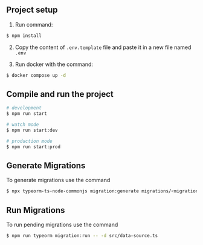 ## Project setup

1. Run command:

```bash
$ npm install
```

2. Copy the content of `.env.template` file and paste it in a new file named `.env`

3. Run docker with the command:

```bash
$ docker compose up -d
```

## Compile and run the project

```bash
# development
$ npm run start

# watch mode
$ npm run start:dev

# production mode
$ npm run start:prod
```

## Generate Migrations

To generate migrations use the command

```bash
$ npx typeorm-ts-node-commonjs migration:generate migrations/<migration-name> -d src/data-source.ts -p
```

## Run Migrations

To run pending migrations use the command 

```bash
$ npm run typeorm migration:run -- -d src/data-source.ts  
```